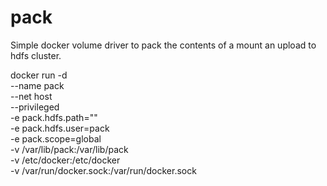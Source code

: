 # pack
Simple docker volume driver to pack the contents of a mount an upload to hdfs cluster.

docker run -d \
  --name pack \
  --net host \
  --privileged \
  -e pack.hdfs.path="<hdfs path>" \
  -e pack.hdfs.user=pack \
  -e pack.scope=global \
  -v /var/lib/pack:/var/lib/pack \
  -v /etc/docker:/etc/docker \
  -v /var/run/docker.sock:/var/run/docker.sock \
  <image name>
